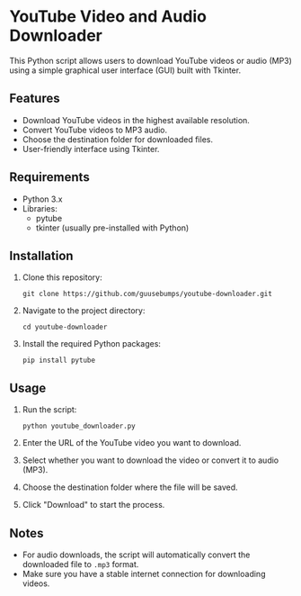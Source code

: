 
# YouTube Video and Audio Downloader

This Python script allows users to download YouTube videos or audio (MP3) using a simple graphical user interface (GUI) built with Tkinter.

## Features
- Download YouTube videos in the highest available resolution.
- Convert YouTube videos to MP3 audio.
- Choose the destination folder for downloaded files.
- User-friendly interface using Tkinter.

## Requirements

- Python 3.x
- Libraries:
  - pytube
  - tkinter (usually pre-installed with Python)

## Installation

1. Clone this repository:

   ```
   git clone https://github.com/guusebumps/youtube-downloader.git
   ```

2. Navigate to the project directory:

   ```
   cd youtube-downloader
   ```

3. Install the required Python packages:

   ```
   pip install pytube
   ```

## Usage

1. Run the script:

   ```
   python youtube_downloader.py
   ```

2. Enter the URL of the YouTube video you want to download.

3. Select whether you want to download the video or convert it to audio (MP3).

4. Choose the destination folder where the file will be saved.

5. Click "Download" to start the process.

## Notes

- For audio downloads, the script will automatically convert the downloaded file to `.mp3` format.
- Make sure you have a stable internet connection for downloading videos.
